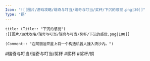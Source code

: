 ```yaml
---
Icon: "![[图片/游戏攻略/瑞奇与叮当/瑞奇与叮当/奖杯/下沉的感觉.png|30]]"
Type: "铜"
---
```

```ad-common-bronze-trophy
title: (Title:: "下沉的感觉")
![[图片/游戏攻略/瑞奇与叮当/瑞奇与叮当/奖杯/下沉的感觉.png|100]]

(Comment:: "在阿丽迪亚星上将一个构造机器人撞入流沙内。")
```

#瑞奇与叮当/瑞奇与叮当/奖杯 #奖杯 #奖杯/铜
